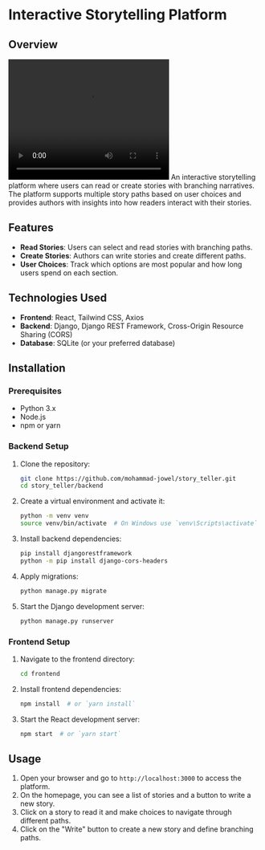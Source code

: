 # Interactive Storytelling Platform

## Overview
<video width="320" height="240" controls>
  <source src="Demo.mp4" type="video/mp4">
  Your browser does not support the video tag.
</video>
An interactive storytelling platform where users can read or create stories with branching narratives. The platform supports multiple story paths based on user choices and provides authors with insights into how readers interact with their stories.

## Features
- **Read Stories**: Users can select and read stories with branching paths.
- **Create Stories**: Authors can write stories and create different paths.
- **User Choices**: Track which options are most popular and how long users spend on each section.

## Technologies Used
- **Frontend**: React, Tailwind CSS, Axios
- **Backend**: Django, Django REST Framework, Cross-Origin Resource Sharing (CORS)
- **Database**: SQLite (or your preferred database)

## Installation

### Prerequisites
- Python 3.x
- Node.js
- npm or yarn

### Backend Setup
1. Clone the repository:
    ```bash
    git clone https://github.com/mohammad-jowel/story_teller.git
    cd story_teller/backend
    ```

2. Create a virtual environment and activate it:
    ```bash
    python -m venv venv
    source venv/bin/activate  # On Windows use `venv\Scripts\activate`
    ```

3. Install backend dependencies:
    ```bash
    pip install djangorestframework
    python -m pip install django-cors-headers
    ```

4. Apply migrations:
    ```bash
    python manage.py migrate
    ```

5. Start the Django development server:
    ```bash
    python manage.py runserver
    ```

### Frontend Setup
1. Navigate to the frontend directory:
    ```bash
    cd frontend
    ```

2. Install frontend dependencies:
    ```bash
    npm install  # or `yarn install`
    ```

3. Start the React development server:
    ```bash
    npm start  # or `yarn start`
    ```

## Usage
1. Open your browser and go to `http://localhost:3000` to access the platform.
2. On the homepage, you can see a list of stories and a button to write a new story.
3. Click on a story to read it and make choices to navigate through different paths.
4. Click on the "Write" button to create a new story and define branching paths.
